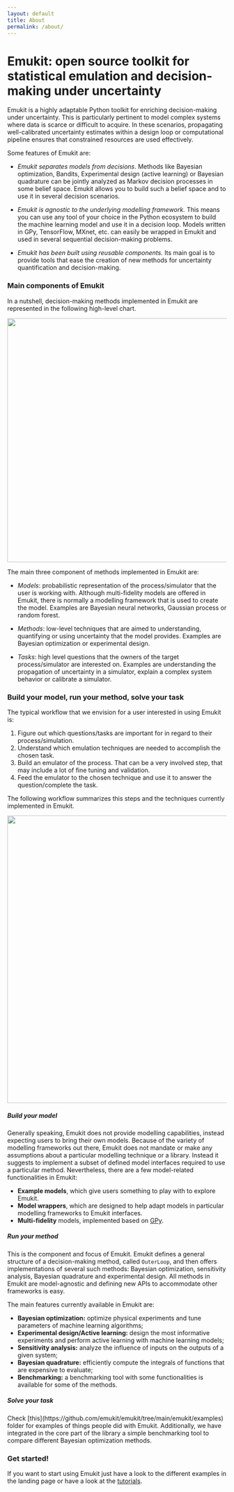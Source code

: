 ```yaml
---
layout: default
title: About
permalink: /about/
---
```


<h1>Emukit: open source toolkit for statistical emulation and decision-making under uncertainty</h1>

Emukit is a highly adaptable Python toolkit for enriching decision-making under uncertainty. This is 
particularly pertinent to model complex systems where data is scarce or difficult to acquire. In these scenarios, 
propagating well-calibrated uncertainty estimates within a design loop or computational 
pipeline ensures that constrained resources are used effectively.


Some features of Emukit are:

- *Emukit separates models from decisions*. Methods like Bayesian optimization, Bandits, Experimental design (active learning) or Bayesian quadrature 
can be jointly analyzed as Markov decision processes in some belief space. Emukit allows you to build such a belief space and to use it 
in several decision scenarios. 

- *Emukit is agnostic to the underlying modelling framework.* This means you can use any tool of your choice in the Python ecosystem to 
build the machine learning model and use it in a decision loop. Models written in GPy, TensorFlow, MXnet, etc. can easily be
wrapped in Emukit and used in several sequential decision-making problems. 

- *Emukit has been built using reusable components.* Its main goal is to provide tools that ease 
the creation of new methods for uncertainty quantification and decision-making.




<h3> Main components of Emukit</h3>

In a nutshell, decision-making methods implemented in Emukit are represented in the following high-level chart.


<div align="center"><img width="560" src="../images//emukit_vision.svg" />       </div>

The main three component of methods implemented in Emukit are:

* *Models*: probabilistic representation of the process/simulator that the user is working with. Although multi-fidelity models are offered in Emukit, there is normally a modelling framework that is used to create the model. Examples are Bayesian neural networks, Gaussian process or random forest. 

* *Methods*: low-level techniques that are aimed to understanding, quantifying or using uncertainty that the model provides. Examples are Bayesian optimization or experimental design.

* *Tasks*: high level questions that the owners of the target process/simulator are interested on. Examples are understanding the propagation of uncertainty in a simulator, explain a complex system behavior or calibrate a simulator.

<h3> Build your model, run your method, solve your task </h3>


The typical workflow that we envision for a user interested in using Emukit is:
1. Figure out which questions/tasks are important for in regard to their process/simulation.
2. Understand which emulation techniques are needed to accomplish the chosen task.
3. Build an emulator of the process. That can be a very involved step, that may include a lot of fine tuning and validation.
4. Feed the emulator to the chosen technique and use it to answer the question/complete the task. 

The following workflow summarizes this steps and the techniques currently implemented in Emukit.

<div align="center"><img width="660" src="../images//model_method_task.jpeg" />       </div>




<h5> Build your model </h5>

Generally speaking, Emukit does not provide modelling capabilities, instead expecting users to bring their own models. Because of the variety of modelling frameworks out there, Emukit does not mandate or make any assumptions about a particular modelling technique or a library. Instead it suggests to implement a subset of defined model interfaces required to use a particular method. Nevertheless, there are a few model-related functionalities in Emukit:
* **Example models**, which give users something to play with to explore Emukit.
* **Model wrappers**, which are designed to help adapt models in particular modelling frameworks to Emukit interfaces.
* **Multi-fidelity** models, implemented based on [GPy](https://github.com/SheffieldML/GPy).

<h5> Run your method </h5>

This is the component and focus of Emukit. Emukit defines a general structure of a decision-making method, called ``OuterLoop``, and then offers implementations of several such methods: Bayesian optimization, sensitivity analysis, Bayesian quadrature and experimental design. All methods in Emukit are model-agnostic and defining new APIs to accommodate other frameworks is easy.
 
 The main features currently available in Emukit are:

* **Bayesian optimization:** optimize physical experiments and tune parameters of machine learning algorithms;
* **Experimental design/Active learning:** design the most informative experiments and perform active learning with machine learning models;
* **Sensitivity analysis:** analyze the influence of inputs on the outputs of a given system;
* **Bayesian quadrature:** efficiently compute the integrals of functions that are expensive to evaluate;
* **Benchmarking:** a benchmarking tool with some functionalities is available for some of the methods.
 
<h5> Solve your task </h5>
Check [this](https://github.com/emukit/emukit/tree/main/emukit/examples) folder for examples of things people did with Emukit. Additionally, we have integrated in the core part of the library a simple benchmarking tool to compare different Bayesian optimization methods.


<h3> Get started!</h3>

If you want to start using Emukit just have a look to the different examples in the landing page or have a look at the [tutorials](http://nbviewer.jupyter.org/github/emukit/emukit/blob/main/notebooks/index.ipynb).


